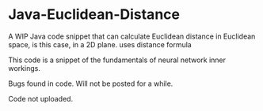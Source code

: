 # Java-Euclidean-Distance
A WIP Java code snippet that can calculate Euclidean distance in Euclidean space, is this case, in a 2D plane. uses distance formula

This code is a snippet of the fundamentals of neural network inner workings. 

Bugs found in code. Will not be posted for a while.

Code not uploaded.
